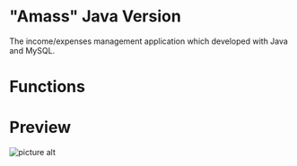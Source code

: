 # "Amass" Java Version
The income/expenses management application which developed with Java and MySQL.

# Functions


# Preview
![picture alt](https://github.com/SlickleZ/amass-java/blob/main/res/Amass_Java.jpg/200x150?raw=true)
